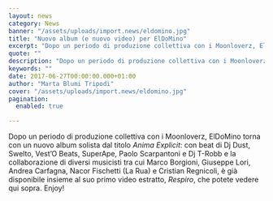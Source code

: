 ```yaml
---
layout: news
category: News
banner: "/assets/uploads/import.news/eldomino.jpg"
title: "Nuovo album (e nuovo video) per ElDoMino"
excerpt: "Dopo un periodo di produzione collettiva con i Moonloverz, ElDoMino torna con un nuovo album solista dal titolo Anima Explicit: con beat di Dj Dust, Swelto, Vest’O Beats, SuperApe, Paolo Scarpantoni e Dj T-Robb e la collaborazione di diversi musicisti tra cui Marco Borgioni, Giuseppe Lori, Andrea Carfagna, Nacor Fischetti (La Rua) e Cristian Regnicoli, [&hellip"
quote: ""
description: "Dopo un periodo di produzione collettiva con i Moonloverz, ElDoMino torna con un nuovo album solista dal titolo Anima Explicit: con beat di Dj Dust, Swelto, Vest’O Beats, SuperApe, Paolo Scarpantoni e Dj T-Robb e la collaborazione di diversi musicisti tra cui Marco Borgioni, Giuseppe Lori, Andrea Carfagna, Nacor Fischetti (La Rua) e Cristian Regnicoli, [&hellip"
keywords: ""
date: 2017-06-27T00:00:00.000+01:00
author: "Marta Blumi Tripodi"
cover: "/assets/uploads/import.news/eldomino.jpg"
pagination:
  enabled: true

---
```


Dopo un periodo di produzione collettiva con i Moonloverz, ElDoMino torna con un nuovo album solista dal titolo _Anima Explicit_: con beat di Dj Dust, Swelto, Vest’O Beats, SuperApe, Paolo Scarpantoni e Dj T-Robb e la collaborazione di diversi musicisti tra cui Marco Borgioni, Giuseppe Lori, Andrea Carfagna, Nacor Fischetti (La Rua) e Cristian Regnicoli, è già disponibile insieme al suo primo video estratto, _Respiro_, che potete vedere qui sopra. Enjoy!